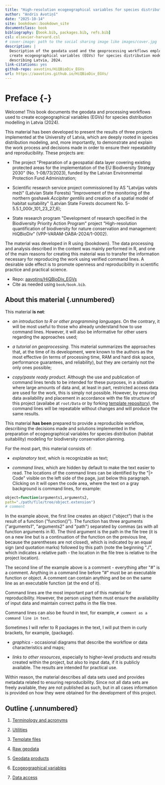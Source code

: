 ```yaml
--- 
title: "High-resolution ecogeographical variables for species distribution modelling describing Latvia, 2024"
author: "Andris Avotiņš"
date: "2025-10-14"
site: bookdown::bookdown_site
documentclass: book
bibliography: [book.bib, packages.bib, refs.bib]
csl: elsevier-harvard.csl
# cover-image: path to the social sharing image like images/cover.jpg
description: |
  Description of the geodata used and the geoprocessing workflows employed to 
  create ecogeographical variables (EGVs) for species distribution modelling 
  describing Latvia, 2024.
link-citations: yes
github-repo: aavotins/HiQBioDiv_EGVs
url: https://aavotins.github.io/HiQBioDiv_EGVs/
---
```








# Preface {-}

Welcome! This book documents the geodata and processing workflows used to create
ecogeographical variables (EGVs) for species distribution modelling in Latvia (2024).

This material has been developed to present the results of three projects 
implemented at the University of Latvia, which are deeply rooted in species 
distribution modeling, and, more importantly, to demonstrate and explain the 
work process and decisions made in order to ensure their repeatability and 
reproducibility. These projects are:

- The project "Preparation of a geospatial data layer covering existing 
protected areas for the implementation of the EU Biodiversity Strategy 
2030" (No. 1-08/73/2023), funded by the Latvian Environmental Protection Fund 
Administration;

- Scientific research service project commissioned by AS "Latvijas valsts 
meži" (Latvian State Forests) "Improvement of the monitoring of the northern 
goshawk *Accipiter gentilis* and creation of a spatial model of habitat 
suitability" (Latvian State Forests document No. 5-5.5.1_000r_101_23_27_6);

- State research program "Development of research specified in the Biodiversity 
Priority Action Program" project "High-resolution quantification of biodiversity 
for nature conservation and management: HiQBioDiv" (VPP-VARAM-DABA-2024/1-0002).

The material was developed in R using {bookdown}. The data processing and analysis 
described in the content was mainly performed in R, and one of the main reasons 
for creating this material was to transfer the information necessary for 
reproducing the work using verified command lines. A desirable side effect 
is to promote openness and reproducibility in scientific practice and practical 
science.

- Repo: [aavotins/HiQBioDiv_EGVs](https://github.com/aavotins/HiQBioDiv_EGVs)
- Cite as needed using `book/book.bib`.


## About this material {.unnumbered}

This material **is not**:

* *an introduction to R or other programming languages*. On the contrary, it will 
be most useful to those who already understand how to use command lines. 
However, it will also be informative for other users regarding the approaches used;

* *a tutorial on geoprocessing*. This material summarizes the approaches that, 
at the time of its development, were known to the authors as the most 
effective (in terms of processing time, RAM and hard disk space, performance 
guarantees, and reliability), but they are certainly not the only ones possible;

* *copy/paste ready product*. Although the use and publication of command lines 
tends to be intended for these purposes, in a situation where large amounts of 
data and, at least in part, restricted access data are used for the work, this 
is simply not possible. However, by ensuring data availability and placement in 
accordance with the file structure of this project (availabe at `root/Data` or 
by forking [template repository](https://github.com/aavotins/HiQBioDiv_FileTree)), the 
command lines will be repeatable without changes and will produce the same results.

This material **has been** prepared to provide a reproducible workflow, describing 
the decisions made and solutions implemented in the preparation of ecogeographical 
variables for species distribution (habitat suitability) modeling for biodiversity 
conservation planning. 

For the most part, this material consists of:

* *explanatory text*, which is recognizable as text;

* *command lines*, which are hidden by default to make the text easier to read. 
The locations of the command lines can be identified by the "|> Code" visible 
on the left side of the page, just below this paragraph. Clicking on it will open 
the code area, where the text on a gray background is command lines, for example:


``` r
object=function(arguments1,arguments2,
path="./path/file/tree/object.extension")
# comment
```


In the example above, the first line creates an object ("object") that is 
the result of a function ("function()"). The function has three 
arguments ("arguments1", "arguments2" and "path") separated by commas (as with all 
function arguments in R). The third argument is the path in the file tree (it is 
on a new line but is a continuation of the function on the previous line, because 
the parentheses are not closed), which is indicated by an equal sign (and quotation 
marks) followed by this path (note the beginning "./", which indicates a relative 
path - the location in the file tree is relative to the project location).

The second line of the example above is a comment - everything after "#" is a 
comment. Anything in a command line before "#" must be an executable function or 
object. A comment can contain anything and be on the same line as an executable 
function (at the end of it).

Command lines are the most important part of this material for reproducibility. 
However, the person using them must ensure the availability of input data and 
maintain correct paths in the file tree.

Command lines can also be found in text, for example, `# comment as a command line in text`.

Sometimes I will refer to R packages in the text, I will put them in curly 
brackets, for example, {package}.

* *graphics* - occasional diagrams that describe the workflow or data 
characteristics and maps;

* *links to other resources*, especially to higher-level products and results 
created within the project, but also to input data, if it is publicly 
available. The results are intended for practical use.

Within reason, the material describes all data sets used and provides metadata 
related to ensuring reproducibility. Since not all data sets are freely available, 
they are not published as such, but in all cases information is provided on how 
they were obtained for the development of this project.

## Outline {.unnumbered}

1. [Terminology and acronyms](#Ch01)

2. [Utilities](#Ch02)

3. [Template files](#Ch03)

4. [Raw geodata](#Ch04)

5. [Geodata products](#Ch05)

6. [Ecogeographical variables](#Ch06)

7. [Data access](#Ch07)




